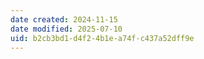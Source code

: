 ```yaml
---
date created: 2024-11-15
date modified: 2025-07-10
uid: b2cb3bd1-d4f2-4b1e-a74f-c437a52dff9e
---
```

